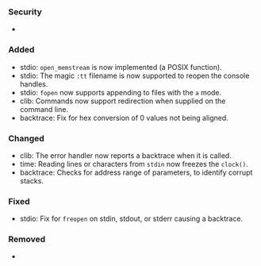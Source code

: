 ### Security
- 

### Added
- stdio: `open_memstream` is now implemented (a POSIX function).
- stdio: The magic `:tt` filename is now supported to reopen the console handles.
- stdio: `fopen` now supports appending to files with the `a` mode.
- clib: Commands now support redirection when supplied on the command line.
- backtrace: Fix for hex conversion of 0 values not being aligned.

### Changed
- clib: The error handler now reports a backtrace when it is called.
- time: Reading lines or characters from `stdin` now freezes the `clock()`.
- backtrace: Checks for address range of parameters, to identify corrupt stacks.

### Fixed
- stdio: Fix for `freopen` on stdin, stdout, or stderr causing a backtrace.

### Removed
- 
